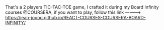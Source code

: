 That's a 2 players TIC-TAC-TOE game, I crafted it during my Board Infinity courses @COURSERA, if you want to play, follow this link -----> https://jean-joooo.github.io/REACT-COURSES-COURSERA-BOARD-INFINITY/

